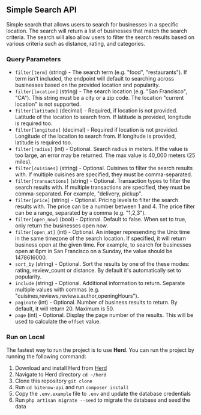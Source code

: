 ## Simple Search API

Simple search that allows users to search for businesses in a specific location. The search will return a list of businesses that match the search criteria. The search will also allow users to filter the search results based on various criteria such as distance, rating, and categories.

### Query Parameters

-   `filter[term]` (string) - The search term (e.g. "food", "restaurants"). If term isn't included, the endpoint will default to searching across businesses based on the provided location and popularity.
-   `filter[location]` (string) - The search location (e.g. "San Francisco", "CA"). This string must be a city or a zip code. The location "current location" is not supported.
-   `filter[latitude]` (decimal) - Required, if location is not provided. Latitude of the location to search from. If latitude is provided, longitude is required too.
-   `filter[longitude]` (decimal) - Required if location is not provided. Longitude of the location to search from. If longitude is provided, latitude is required too.
-   `filter[radius]` (int) - Optional. Search radius in meters. If the value is too large, an error may be returned. The max value is 40_000 meters (25 miles).
-   `filter[cuisines]` (string) - Optional. Cuisines to filter the search results with. If multiple cuisines are specified, they must be comma-separated.
-   `filter[transactions]` (string) - Optional. Transaction types to filter the search results with. If multiple transactions are specified, they must be comma-separated. For example, "delivery, pickup".
-   `filter[price]` (string) - Optional. Pricing levels to filter the search results with. The price can be a number between 1 and 4. The price filter can be a range, separated by a comma (e.g. "1,2,3").
-   `filter[open_now]` (bool) - Optional. Default to false. When set to true, only return the businesses open now.
-   `filter[open_at]` (int) - Optional. An integer represending the Unix time in the same timezone of the search location. If specified, it will return business open at the given time. For example, to search for businesses open at 6pm in San Francisco on a Sunday, the value should be 1478616000.
-   `sort_by` (string) - Optional. Sort the results by one of the these modes: rating, review_count or distance. By default it's automatically set to popularity.
-   `include` (string) - Optional. Additional information to return. Separate multiple values with commas (e.g. "cuisines,reviews,reviews.author,openingHours").
-   `paginate` (int) - Optional. Number of business results to return. By default, it will return 20. Maximum is 50.
-   `page` (int) - Optional. Display the page number of the results. This will be used to calculate the `offset` value.

### Run on Local

The fastest way to run the project is to use **Herd**. You can run the project by running the following command:

1. Download and install Herd from [Herd](https://herd.laravel.com)
2. Navigate to Herd directory `cd ~/herd`
3. Clone this repository `git clone`
4. Run `cd bitenow-api` and run `composer install`
5. Copy the `.env.example` file to `.env` and update the database credentials
6. Run `php artisan migrate --seed` to migrate the database and seed the data

